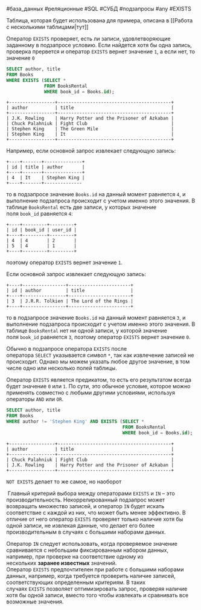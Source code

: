  #база_данных #реляционные #SQL #СУБД #подзапросы #any #EXISTS

Таблица, которая будет использована для примера, описана в [[Работа с несколькими таблицами|тут]]

Оператор `EXISTS` проверяет, есть ли записи, удовлетворяющие заданному в подзапросе условию. Если найдется хотя бы одна запись, проверка прервется и оператор `EXISTS` вернет значение `1`, а если нет, то значение `0`
```sql
SELECT author, title
FROM Books
WHERE EXISTS (SELECT *
              FROM BooksRental
              WHERE book_id = Books.id);
```
```
+-----------------+------------------------------------------+
| author          | title                                    |
+-----------------+------------------------------------------+
| J.K. Rowling    | Harry Potter and the Prisoner of Azkaban |
| Chuck Palahniuk | Fight Club                               |
| Stephen King    | The Green Mile                           |
| Stephen King    | It                                       |
+-----------------+------------------------------------------+
```

Например, если основной запрос извлекает следующую запись:
```
+----+-------+--------------+
| id | title | author       |
+----+-------+--------------+
| 4  | It    | Stephen King |
+----+-------+--------------
```
то в подзапросе значение `Books.id` на данный момент равняется `4`, и выполнение подзапроса происходит с учетом именно этого значения. В таблице `BooksRental` есть две записи, у которых значение поля `book_id` равняется `4`:
```
+----+---------+---------+
| id | book_id | user_id |
+----+---------+---------+
| 4  | 4       | 2       |
| 5  | 4       | 1       |
+----+---------+---------+
```
поэтому оператор `EXISTS` вернет значение `1`.

Если основной запрос извлекает следующую запись:
```
+----+----------------+-----------------------+
| id | author         | title                 |
+----+----------------+-----------------------+
| 3  | J.R.R. Tolkien | The Lord of the Rings |
+----+----------------+-----------------------+
```
то в подзапросе значение `Books.id` на данный момент равняется `3`, и выполнение подзапроса происходит с учетом именно этого значения. В таблице `BooksRental` нет ни одной записи, у которой значение поля `book_id` равняется `3`, поэтому оператор `EXISTS` вернет значение `0`.

Обычно в подзапросе оператора `EXISTS` после оператора `SELECT` указывается символ `*`, так как извлечение записей не происходит. Однако мы можем указать любое другое значение, в том числе одно или несколько полей таблицы.

Оператор `EXISTS` является предикатом, то есть его результатом всегда будет значение `0` или `1`. По сути, это обычное условие, которое можно применять совместно с любыми другими условиями, используя операторы `AND` или `OR`.
```sql
SELECT author, title
FROM Books
WHERE author != 'Stephen King' AND EXISTS (SELECT *
                                           FROM BooksRental
                                           WHERE book_id = Books.id);
```
```
+-----------------+------------------------------------------+
| author          | title                                    |
+-----------------+------------------------------------------+
| Chuck Palahniuk | Fight Club                               |
| J.K. Rowling    | Harry Potter and the Prisoner of Azkaban |
+-----------------+------------------------------------------+
```

`NOT EXISTS` делает то же самое, но наоборот

 Главный критерий выбора между операторами `EXISTS` и `IN` – это производительность. Некоррелированный подзапрос может возвращать множество записей, и оператор `IN` будет искать соответствие с каждой из них, что может быть менее эффективно. В отличие от него оператор `EXISTS` проверяет только наличие хотя бы одной записи, не извлекая данные, что делает его более производительным в случаях с большими наборами данных.

Оператор `IN` следует использовать, когда проверяемое значение сравнивается с небольшим фиксированным набором данных, например, при проверке на соответствие одному из нескольких **заранее известных** значений. Оператор `EXISTS` предпочтителен при работе с большими наборами данных, например, когда требуется проверить наличие записей, соответствующих определенным критериям. В таких случаях `EXISTS` позволяет оптимизировать запрос, проверяя наличие хотя бы одной записи, вместо того чтобы извлекать и сравнивать все возможные значения.
